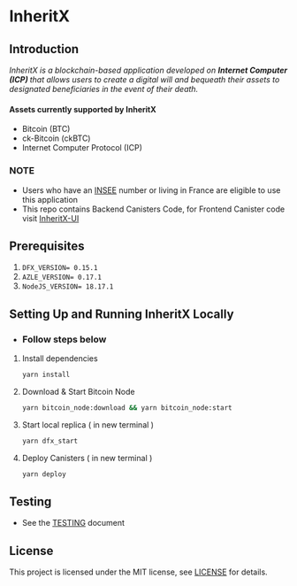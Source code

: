 # InheritX

## Introduction

<!-- Ignore -->
<i>
InheritX is a blockchain-based application developed on <b>Internet Computer (ICP) </b> that allows users to create a digital will and bequeath their assets to designated beneficiaries in the event of their death.
</i>

#### Assets currently supported by InheritX

- Bitcoin (BTC)
- ck-Bitcoin (ckBTC)
- Internet Computer Protocol (ICP)

### NOTE

- Users who have an [INSEE](https://www.insee.fr/en/accueil) number or living in France are eligible to use this application
- This repo contains Backend Canisters Code, for Frontend Canister code visit [InheritX-UI](https://github.com/mzurs/InheritX-UI)

## Prerequisites

1. `DFX_VERSION= 0.15.1`
2. `AZLE_VERSION= 0.17.1`
3. `NodeJS_VERSION= 18.17.1`

## Setting Up and Running InheritX Locally

- <h3>Follow steps below</h3>

1. Install dependencies

   ```bash
   yarn install
   ```

2. Download & Start Bitcoin Node

   ```bash
   yarn bitcoin_node:download && yarn bitcoin_node:start
   ```

3. Start local replica ( in new terminal )

   ```bash
   yarn dfx_start
   ```

4. Deploy Canisters ( in new terminal )

   ```bash
   yarn deploy
   ```

## Testing

- See the [TESTING](TESTING.md) document

## License

This project is licensed under the MIT license, see [LICENSE](<[LICENSE](https://github.com/mzurs/InheritX/blob/main/LICENSE)>) for details.
